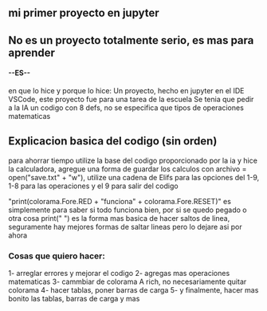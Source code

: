 ## mi primer proyecto en jupyter
## No es un proyecto totalmente serio, es mas para aprender

#### --ES--
en que lo hice y porque lo hice:
Un proyecto, hecho en jupyter en el IDE VSCode, este proyecto fue para una tarea de la escuela
Se tenia que pedir a la IA un codigo con 8 defs, no se especifica que tipos de operaciones matematicas

## Explicacion basica del codigo (sin orden)
para ahorrar tiempo utilize la base del codigo proporcionado por la ia y hice la calculadora, agregue una forma de guardar los calculos 
con archivo = open("save.txt" + "w"), utilize una cadena de Elifs para las opciones del 1-9, 1-8 para las operaciones y el 9 para salir del codigo

"print(colorama.Fore.RED + "funciona" + colorama.Fore.RESET)" es simplemente para saber si todo funciona bien, por si se quedo pegado o otra cosa
print("  ") es la forma mas basica de hacer saltos de linea, seguramente hay mejores formas de saltar lineas pero lo dejare asi por ahora


### Cosas que quiero hacer:
1- arreglar errores y mejorar el codigo
2- agregas mas operaciones matematicas
3- cammbiar de colorama A rich, no necesariamente quitar colorama
4- hacer tablas, poner barras de carga
5- y finalmente, hacer mas bonito las tablas, barras de carga y mas


